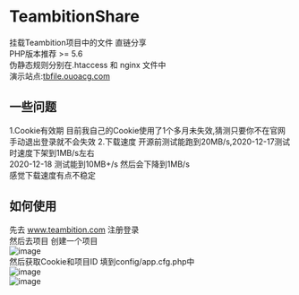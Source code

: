 # TeambitionShare  
挂载Teambition项目中的文件 直链分享  
PHP版本推荐 >= 5.6  
伪静态规则分别在.htaccess 和 nginx 文件中  
演示站点:[tbfile.ouoacg.com](http://tbfile.ouoacg.com)
## 一些问题
1.Cookie有效期
目前我自己的Cookie使用了1个多月未失效,猜测只要你不在官网手动退出登录就不会失效
2.下载速度
开源前测试能跑到20MB/s,2020-12-17测试时速度下架到1MB/s左右  
2020-12-18 测试能到10MB+/s 然后会下降到1MB/s  
感觉下载速度有点不稳定
## 如何使用
先去 www.teambition.com 注册登录  
然后去项目 创建一个项目  
![image](https://ae01.alicdn.com/kf/U78fa30b3f30b47de96af1449808e153cV.jpg)  
然后获取Cookie和项目ID 填到config/app.cfg.php中  
![image](https://ae01.alicdn.com/kf/U6ac816255ae44212a0b10f8d56b8cc01k.jpg)  
![image](https://ae01.alicdn.com/kf/Ube8a1476632a48c59f760d19fec97f79F.jpg)  